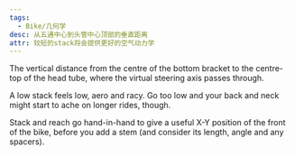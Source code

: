 ```yaml
---
tags:
  - Bike/几何学
desc: 从五通中心到头管中心顶部的垂直距离
attr: 较短的stack将会提供更好的空气动力学
---
```


The vertical distance from the centre of the bottom bracket to the centre-top of the head tube, where the virtual steering axis passes through.

A low stack feels low, aero and racy. Go too low and your back and neck might start to ache on longer rides, though.

Stack and reach go hand-in-hand to give a useful X-Y position of the front of the bike, before you add a stem (and consider its length, angle and any spacers).